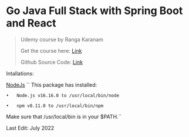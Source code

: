 # Go Java Full Stack with Spring Boot and React

> Udemy course by Ranga Karanam
>
> Get the course here: [Link](https://www.udemy.com/course/full-stack-application-with-spring-boot-and-react/)
> 
> Github Source Code: [Link](https://github.com/in28minutes/full-stack-with-react-and-spring-boot) 


Intallations: 

[NodeJs](https://nodejs.org/en/download/) 
`` This package has installed:

	•	Node.js v16.16.0 to /usr/local/bin/node

	•	npm v8.11.0 to /usr/local/bin/npm

Make sure that /usr/local/bin is in your $PATH.``



Last Edit: July 2022
